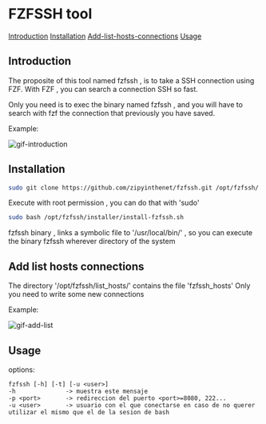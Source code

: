 # FZFSSH tool

[Introduction](https://github.com/zipyinthenet/fzfssh#introduction)
[Installation](https://github.com/zipyinthenet/fzfssh#installation)
[Add-list-hosts-connections](https://github.com/zipyinthenet/fzfssh#add-list-hosts-connections)
[Usage](https://github.com/zipyinthenet/fzfssh#usage)

## Introduction
The proposite of this tool named fzfssh , is to take a SSH connection using FZF.
With FZF , you can search a connection SSH so fast.

Only you need is to exec the binary named fzfssh , and you will have to search with fzf the connection that previously you have saved.

Example:

![gif-introduction](https://media1.giphy.com/media/v1.Y2lkPTc5MGI3NjExaTI5M2FoaWt6emFobGJjbjZ0dDJieGNqc3hoZ29jNjE5OXEwM2R4NSZlcD12MV9pbnRlcm5hbF9naWZfYnlfaWQmY3Q9Zw/XQ4uRIbsIvTEkCrXVq/giphy.gif)

## Installation

```bash
sudo git clone https://github.com/zipyinthenet/fzfssh.git /opt/fzfssh/
```

Execute with root permission , you can do that with 'sudo'

```bash
sudo bash /opt/fzfssh/installer/install-fzfssh.sh
```

fzfssh binary , links a symbolic file to '/usr/local/bin/' , so you can execute the binary fzfssh wherever directory of the system

## Add list hosts connections

The directory '/opt/fzfssh/list_hosts/' contains the file 'fzfssh_hosts'
Only you need to write some new connections

Example:

![gif-add-list](https://media4.giphy.com/media/v1.Y2lkPTc5MGI3NjExMmk1cjg2ZGFndTJ1czQ3ZTI3bjB1M3F0MHNyY3A3YjJjZThhNmQ4NiZlcD12MV9pbnRlcm5hbF9naWZfYnlfaWQmY3Q9Zw/NpZmTWdJh0ocvyGO6L/giphy.gif)

## Usage

options:

	fzfssh [-h] [-t] [-u <user>]
	-h            	-> muestra este mensaje
	-p <port> 		-> redireccion del puerto <port>=8080, 222...
	-u <user>     	-> usuario con el que conectarse en caso de no querer utilizar el mismo que el de la sesion de bash
